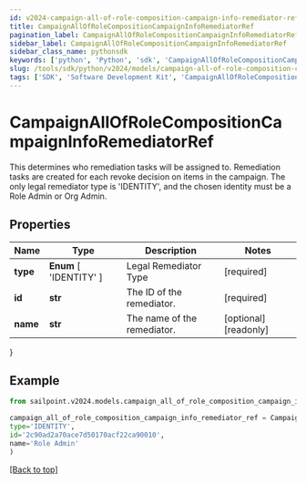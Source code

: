 ```yaml
---
id: v2024-campaign-all-of-role-composition-campaign-info-remediator-ref
title: CampaignAllOfRoleCompositionCampaignInfoRemediatorRef
pagination_label: CampaignAllOfRoleCompositionCampaignInfoRemediatorRef
sidebar_label: CampaignAllOfRoleCompositionCampaignInfoRemediatorRef
sidebar_class_name: pythonsdk
keywords: ['python', 'Python', 'sdk', 'CampaignAllOfRoleCompositionCampaignInfoRemediatorRef', 'V2024CampaignAllOfRoleCompositionCampaignInfoRemediatorRef'] 
slug: /tools/sdk/python/v2024/models/campaign-all-of-role-composition-campaign-info-remediator-ref
tags: ['SDK', 'Software Development Kit', 'CampaignAllOfRoleCompositionCampaignInfoRemediatorRef', 'V2024CampaignAllOfRoleCompositionCampaignInfoRemediatorRef']
---
```


# CampaignAllOfRoleCompositionCampaignInfoRemediatorRef

This determines who remediation tasks will be assigned to. Remediation tasks are created for each revoke decision on items in the campaign. The only legal remediator type is 'IDENTITY', and the chosen identity must be a Role Admin or Org Admin.

## Properties

Name | Type | Description | Notes
------------ | ------------- | ------------- | -------------
**type** |  **Enum** [  'IDENTITY' ] | Legal Remediator Type | [required]
**id** | **str** | The ID of the remediator. | [required]
**name** | **str** | The name of the remediator. | [optional] [readonly] 
}

## Example

```python
from sailpoint.v2024.models.campaign_all_of_role_composition_campaign_info_remediator_ref import CampaignAllOfRoleCompositionCampaignInfoRemediatorRef

campaign_all_of_role_composition_campaign_info_remediator_ref = CampaignAllOfRoleCompositionCampaignInfoRemediatorRef(
type='IDENTITY',
id='2c90ad2a70ace7d50170acf22ca90010',
name='Role Admin'
)

```
[[Back to top]](#) 

